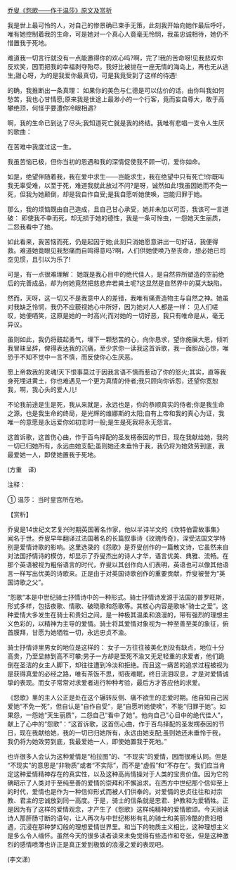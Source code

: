[乔叟《怨歌——作于温莎》原文及赏析](https://www.vrrw.net/wx/12224.html)

我是世上最可怜的人，对自己的惨景确已束手无策，此刻我开始向她作最后呼吁，唯有她控制着我的生命，可是她对一个真心人竟毫无怜悯，我虽忠诚相待，她仍不惜置我于死地。

难道我一切言行就没有一点能邀得你的欢心吗?啊，完了!我的苦命呀!见我悲叹你反欢笑，因而把我的幸福剥夺殆尽。我好比被抛在一座无情的海岛上，再也无从逃生;甜心呀，为的是我爱你最真切，可是我竟受到了这样的待遇!

的确，我推断出一条真理： 如果你的美色与仁德是可以估价的话，由你叫我如何愁苦，我也心甘情愿;原来我是世途上最渺小的一个行客，竟而妄自尊大，敢于高攀绝顶，何怪乎要遭你冷眼相遇?

啊，我的生命已到达了尽头;我知道死亡就是我的终结。我唯有悲唱一支令人生厌的歌曲：

在苦难中我度过这一生。



我虽苦恼已极，但你当初的恩遇和我的深情促使我不顾一切，爱你如命。

如是，绝望伴随着我，我在爱中求生——岂能求生，我在绝望中只有死亡!你既叫我无辜受难，以至于死，难道我就此放过不问?是呀，诚然如此!我虽因她而不免一死，但我为她颠倒，却是我自作自受;是我自愿听她使唤，岂能归罪于她。

那么，我的烦恼既由自己造成，且自己甘心承受，她并未加以可否，我该可一言道破： 即使我不幸而死，却无损于她的德性，我是一条可怜虫，一怨她天生丽质，二怨我看中了她。

如此看来，我苦恼而死，仍是起因于她;此刻只消她愿意讲出一句好话，我便得救。难道她竟眼见我愁痛而自鸣得意吗?啊，人们供她使唤乃至丧命，想必她已司空见惯，且引以为乐了!

可是，有一点很难理解： 她既是我心目中的绝代佳人，是自然界所塑造的空前绝后的完善成品，却为何她竟然把慈悲弃若粪土呢?这显然是自然界中的莫大缺陷。

然而，天呀，这一切又不是我意中人的差错，我唯有痛责造物主与自然之神。她虽对我缺乏怜悯，我仍不应藐视她心中所好，因为她对人人都是一样： 见人们嗟叹，她便哂笑，这原是她的一时高兴;而对她的一切好恶，我只有唯命是从，毫无异议。

虽则如此，我仍将鼓起勇气，埋下一颗愁苦的心，向你恳求，望你施展大恩，倾听我冒昧呈辞，俾得表达我的沉痛，至少求你一读我这首诉歌，我一面胆战心惊，唯恐于不知不觉中一言不慎，而反使你心生厌恶。

愿上帝救我的灵魂!天下恨事莫过于因我言语不慎而惹动了你的怒火;其实，直等我身死埋进黄土，你也难遇见一个更为真情的侍者;我只顾向你诉怨，还望你宽恕我，啊，我心头的爱人儿!

不论我前途是生是死，我从来就是，永远也是，你的恭顺真实的侍者;你是我生命之源，也是我生命的终局，是光辉的维娜斯的太阳;自有上帝和我的真心为证，我唯一的意愿是永远爱你如初恋时一般;是生是死我将永无怨言。

这首诉歌，这首伤心曲，作于百鸟择配的圣发楞泰因的节日，现在我献给她，我的一切已归她所有，永远由她支配;虽则她还未垂怜于我，我仍将为她效劳到底，我最爱她一人，即使她置我于死地。

(方重　译)

注释：

① 温莎： 当时皇宫所在地。

【赏析】

乔叟是14世纪文艺复兴时期英国著名作家，他以半诗半文的《坎特伯雷故事集》闻名于世。乔叟早年翻译过法国著名的长篇叙事诗《玫瑰传奇》，深受法国文学特别是爱情诗歌的影响。这里选录的《怨歌》是乔叟创作的一篇散文诗，它虽然来自对法国抒情诗的模仿，却显示了乔叟杰出的诗人才华，语言优美、典雅、流畅。在那个英语被视为粗俗语言的时代，乔叟以其创作向人们表明，英语也可以像其他语言一样写出优美的诗歌来。正是由于对英国诗歌创作的重要贡献，乔叟被誉为“英国诗歌之父”。

“怨歌”本是中世纪骑士抒情诗中的一种形式。骑士抒情诗发源于法国的普罗旺斯，形式多样，包括夜歌、情歌、破晓歌和怨歌等。其核心内容是歌咏“骑士之爱”。这种爱情大多发生在骑士和贵妇之间，是一种极其温柔和浪漫的，带有强烈的理想主义色彩的，以精神为主导的爱情。骑士将其爱情对象视为一种至善至美的象征，俯首膜拜，甘愿为她牺牲一切，永远忠贞不渝。

骑士抒情诗里男女的地位是这样的： 女子一方往往被美化到没有缺点，地位十分高贵，乃至显赫到高不可攀;男子一方却是至死不渝又无足轻重的求爱者，他们跪倒在圣洁的女主人脚下，却往往遭到冷淡和拒绝。而且这一痛苦的追求过程被视为是获得真爱的必经之路，唯有茶饭不思，彻夜难眠，终日流泪叹息，才是对爱情诚挚的表现。而女子常常对求爱者进行种种考验，最后方才答应他的求爱。

《怨歌》里的主人公正是处在这个辗转反侧、痛不欲生的恋爱时期。他自知自己因爱她“不免一死”，但自认是“自作自受”，是“自愿听她使唤”，不能“归罪于她”。如果怨，一怨她“天生丽质”，二怨自己“看中了她”。他向自己“心目中的绝代佳人”，献上了心中的“怨歌”：“这首诉歌，这首伤心曲，作于百鸟择配的圣发楞泰因的节日，现在我献给她，我的一切已归她所有，永远由她支配;虽则她还未垂怜于我，我仍将为她效劳到底，我最爱她一人，即使她置我于死地。”

也许很多人会认为这种爱情是“柏拉图”的、“不现实”的爱情，因而很难认同。但是 “不现实”的意思是“非物质”或者“不实际”，而不是“虚假”和“不存在”。我们应当肯定这种爱情精神存在的真实性，以及这种高尚情操对于人类的宝贵价值。因为它的确昭示了人类对于至纯至善的爱情的崇拜和不懈追求。在西方中世纪那个信仰至上的时代，爱情也是作为一种信仰形式而被人们供奉的。对爱情的忠贞往往和对宗教、君主的忠诚放到同一高度。于是，骑士的信条就是忠君、护教和为爱牺牲。正是因为有了这样的爱情观念，才产生了《怨歌》这样纯精神的爱情歌颂。今天阅读诗人那肝肠寸断的语句，让人再次与中世纪彬彬有礼的骑士和美丽冷酷的贵妇相遇，沉浸在那种梦幻般的理想爱情世界里。和当下的物质主义相比，这种理想主义是多么令人缅怀。虽然今天的很多读者读来未免觉得有些造作和夸张，但是这种激烈的感情喷薄也许正是真正爱到极致的浪漫之爱的表现吧。

(李文潇)

